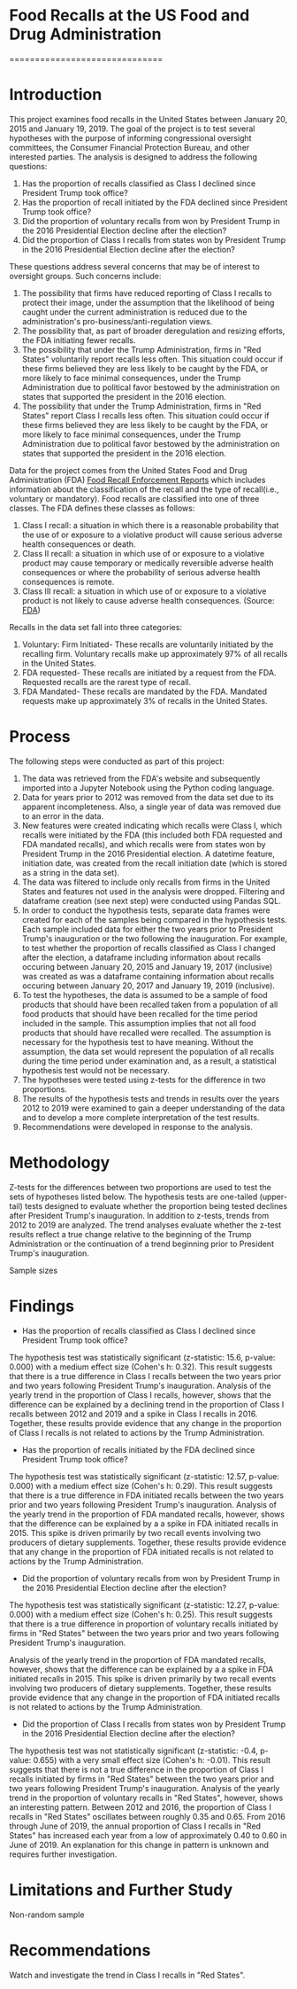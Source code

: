 # Food Recalls at the US Food and Drug Administration
==============================

# Introduction

This project examines food recalls in the United States between January 20, 2015 and January 19, 2019. The goal of the project is to test several hypotheses with the purpose of informing congressional oversight committees, the Consumer Financial Protection Bureau, and other interested parties. The analysis is designed to address the following questions:

1. Has the proportion of recalls classified as Class I declined since President Trump took office?
2. Has the proportion of recall initiated by the FDA declined since President Trump took office?
3. Did the proportion of voluntary recalls from won by President Trump in the 2016 Presidential Election decline after the election?
4. Did the proportion of Class I recalls from states won by President Trump in the 2016 Presidential Election decline after the election?

These questions address several concerns that may be of interest to oversight groups. Such concerns include: 

1. The possibility that firms have reduced reporting of Class I recalls to protect their image, under the assumption that the likelihood of being caught under the current administration is reduced due to the administration's pro-business/anti-regulation views.  
2. The possibility that, as part of broader deregulation and resizing efforts, the FDA initiating fewer recalls.
3. The possibility that under the Trump Administration, firms in "Red States" voluntarily report recalls less often. This situation could occur if these firms believed they are less likely to be caught by the FDA, or more likely to face minimal consequences, under the Trump Administration due to political favor bestowed by the administration on states that supported the president in the 2016 election. 
4. The possibility that under the Trump Administration, firms in "Red States" report Class I recalls less often. This situation could occur if these firms believed they are less likely to be caught by the FDA, or more likely to face minimal consequences, under the Trump Administration due to political favor bestowed by the administration on states that supported the president in the 2016 election. 

Data for the project comes from the United States Food and Drug Administration (FDA) [Food Recall Enforcement Reports](https://open.fda.gov/downloads/) which includes information about the classification of the recall and the type of recall(i.e., voluntary or mandatory). Food recalls are classified into one of three classes. The FDA defines these classes as follows:

1. Class I recall: a situation in which there is a reasonable probability that the use of or exposure to a violative product will cause serious adverse health consequences or death.
2. Class II recall: a situation in which use of or exposure to a violative product may cause temporary or medically reversible adverse health consequences or where the probability of serious adverse health consequences is remote.
3. Class III recall: a situation in which use of or exposure to a violative product is not likely to cause adverse health consequences. 
(Source: [FDA](https://www.fda.gov/safety/industry-guidance-recalls/recalls-background-and-definitions))

Recalls in the data set fall into three categories:
  1. Voluntary: Firm Initiated- These recalls are voluntarily initiated by the recalling firm. Voluntary recalls make up  approximately 97% of all recalls in the United States. 
  2. FDA requested- These recalls are initiated by a request from the FDA. Requested recalls are the rarest type of recall.
  3. FDA Mandated- These recalls are mandated by the FDA. Mandated requests make up approximately 3% of recalls in the United States. 


# Process
The following steps were conducted as part of this project:

1. The data was retrieved from the FDA's website and subsequently imported into a Jupyter Notebook using the Python coding language.
2. Data for years prior to 2012 was removed from the data set due to its apparent incompleteness. Also, a single year of data was removed due to an error in the data.
3. New features were created indicating which recalls were Class I, which recalls were initiated by the FDA (this included both FDA requested and FDA mandated recalls), and which recalls were from states won by President Trump in the 2016 Presidential election. A datetime feature, initiation date, was created from the recall initiation date (which is stored as a string in the data set). 
4. The data was filtered to include only recalls from firms in the United States and features not used in the analysis were dropped. Filtering and dataframe creation (see next step) were conducted using Pandas SQL. 
5. In order to conduct the hypothesis tests, separate data frames were created for each of the samples being compared in the hypothesis tests. Each sample included data for either the two years prior to President Trump's inauguration or the two following the inauguration. For example, to test whether the proportion of recalls classified as Class I changed after the election, a dataframe including information about recalls occuring between January 20, 2015 and January 19, 2017 (inclusive) was created as was a dataframe containing information about recalls occuring between January 20, 2017 and January 19, 2019 (inclusive). 
6. To test the hypotheses, the data is assumed to be a sample of food products that should have been recalled taken from a population of all food products that should have been recalled for the time period included in the sample. This assumption implies that not all food products that should have recalled were recalled. The assumption is necessary for the hypothesis test to have meaning. Without the assumption, the data set would represent the population of all recalls during the time period under examination and, as a result, a statistical hypothesis test would not be necessary. 
7. The hypotheses were tested using z-tests for the difference in two proportions. 
8. The results of the hypothesis tests and trends in results over the years 2012 to 2019 were examined to gain a deeper understanding of the data and to develop a more complete interpretation of the test results. 
9. Recommendations were developed in response to the analysis. 


# Methodology

Z-tests for the differences between two proportions are used to test the sets of hypotheses listed below. The hypothesis tests are one-tailed (upper-tail) tests designed to evaluate whether the proportion being tested declines after President Trump's inauguration. In addition to z-tests, trends from 2012 to 2019 are analyzed. The trend analyses evaluate whether the z-test results reflect a true change relative to the beginning of the Trump Administration or the continuation of a trend beginning prior to President Trump's inauguration. 

Sample sizes


# Findings

* Has the proportion of recalls classified as Class I declined since President Trump took office?

The hypothesis test was statistically significant (z-statistic: 15.6, p-value: 0.000) with a medium effect size (Cohen's h: 0.32). This result suggests that there is a true difference in Class I recalls between the two years prior and two years following President Trump's inauguration. Analysis of the yearly trend in the proportion of Class I recalls, however, shows that the difference can be explained by a declining trend in the proportion of Class I recalls between 2012 and 2019 and a spike in Class I recalls in 2016. Together, these results provide evidence that any change in the proportion of Class I recalls is not related to actions by the Trump Administration.


* Has the proportion of recalls initiated by the FDA declined since President Trump took office?

The hypothesis test was statistically significant (z-statistic: 12.57, p-value: 0.000) with a medium effect size (Cohen's h: 0.29). This result suggests that there is a true difference in FDA initiated recalls between the two years prior and two years following President Trump's inauguration. Analysis of the yearly trend in the proportion of FDA mandated recalls, however, shows that the difference can be explained by a a spike in FDA initiated recalls in 2015. This spike is driven primarily by two recall events involving two producers of dietary supplements. Together, these results provide evidence that any change in the proportion of FDA initiated recalls is not related to actions by the Trump Administration.


* Did the proportion of voluntary recalls from won by President Trump in the 2016 Presidential Election decline after the election?

The hypothesis test was statistically significant (z-statistic: 12.27, p-value: 0.000) with a medium effect size (Cohen's h: 0.25). This result suggests that there is a true difference in proportion of voluntary recalls initiated by firms in "Red States" between the two years prior and two years following President Trump's inauguration. 

Analysis of the yearly trend in the proportion of FDA mandated recalls, however, shows that the difference can be explained by a a spike in FDA initiated recalls in 2015. This spike is driven primarily by two recall events involving two producers of dietary supplements. Together, these results provide evidence that any change in the proportion of FDA initiated recalls is not related to actions by the Trump Administration.


* Did the proportion of Class I recalls from states won by President Trump in the 2016 Presidential Election decline after the election?

The hypothesis test was not statistically significant (z-statistic: -0.4, p-value: 0.655) with a very small effect size (Cohen's h: -0.01). This result suggests that there is not a true difference in the proportion of Class I recalls initiated by firms in "Red States" between the two years prior and two years following President Trump's inauguration. Analysis of the yearly trend in the proportion of voluntary recalls in "Red States", however, shows an interesting pattern. Between 2012 and 2016, the proportion of Class I recalls in "Red States" oscillates between roughly 0.35 and 0.65. From 2016 through June of 2019, the annual proportion of Class I recalls in "Red States" has increased each year from a low of approximately 0.40 to 0.60 in June of 2019. An explanation for this change in pattern is unknown and requires further investigation. 

# Limitations and Further Study
Non-random sample

# Recommendations
Watch and investigate the trend in Class I recalls in "Red States".
